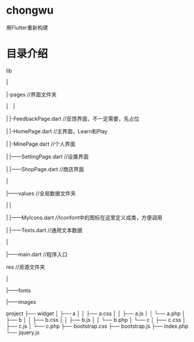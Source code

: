# chongwu

用Flutter重新构建

# 目录介绍

lib

|

|-pages         //界面文件夹

|&emsp;|

|   |-FeedbackPage.dart    //反馈界面，不一定需要，先占位

|   |-HomePage.dart        //主界面，Learn和Play

|   |-MinePage.dart        //个人界面

|   |——SettingPage.dart     //设置界面

|   |——ShopPage.dart        //商店界面

|

|——values       //全局数据文件夹

|   |

|   |——MyIcons.dart         //Iconfont中的图标在这里定义成类，方便调用

|   |——Texts.dart           //通用文本数据

|

|——main.dart    //程序入口



res             //资源文件夹

|

|——fonts

|——images


project
    ├── widget
    │   ├── a
    │   │   ├── a.css
    │   │   ├── a.js
    │   │   └── a.php
    │   ├── b
    │   │   ├── b.css
    │   │   ├── b.js
    │   │   └── b.php
    │   └── c
    │       ├── c.css
    │       ├── c.js
    │       └── c.php
    ├── bootstrap.css
    ├── bootstrap.js
    ├── index.php
    └── jquery.js

